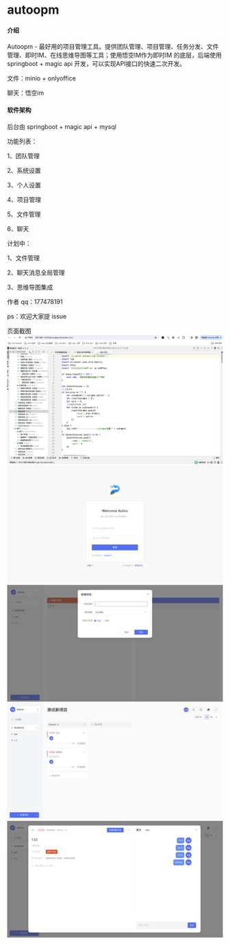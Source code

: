 # autoopm

#### 介绍
Autoopm - 最好用的项目管理工具。提供团队管理、项目管理、任务分发、文件管理、即时IM、在线思维导图等工具；使用悟空IM作为即时IM 的底层，后端使用springboot + magic api 开发，可以实现API接口的快速二次开发。

文件：minio + onlyoffice 

聊天：悟空im


#### 软件架构
后台由 springboot + magic api + mysql

功能列表：

1、团队管理

2、系统设置

3、个人设置

4、项目管理

5、文件管理

6、聊天

计划中：

1、文件管理

2、聊天消息全局管理

3、思维导图集成

作者 qq：177478191


ps：欢迎大家提 issue



页面截图
![输入图片说明](WX20240402-012820@2x.png)
![输入图片说明](WX20240402-013009@2x.png)
![输入图片说明](WX20240402-013041@2x.png)
![输入图片说明](WX20240402-013055@2x.png)
![输入图片说明](WX20240402-013122@2x.png)